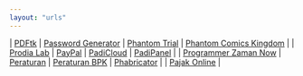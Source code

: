 ```yaml
---
layout: "urls"
---
```


| [PDFtk](https://rahmatm.samik-ibrahim.vlsm.org/2011/05/pdftk-memotong-berkas-pdf.html) | [Password Generator](https://passwordsgenerator.net/) | [Phantom Trial](http://www.phantomtrail.com/daily-comic-strips/Phantom) | [Phantom Comics Kingdom](https://www.comicskingdom.com/phantom) |
| [Prodia Lab](https://hasil.prodia.co.id/) | [PayPal](https://www.paypal.com/) | [PadiCloud](https://manage.padicloud.id/) | [PadiPanel](https://cpanel.vlsm.org/) |
| [Programmer Zaman Now](https://www.youtube.com/channel/UC14ZKB9XsDZbnHVmr4AmUpQ) | [Peraturan](https://peraturan.go.id/) | [Peraturan BPK](https://peraturan.bpk.go.id/) | [Phabricator](https://secure.phabricator.com/) |
| [Pajak Online](https://djponline.pajak.go.id/) | 


